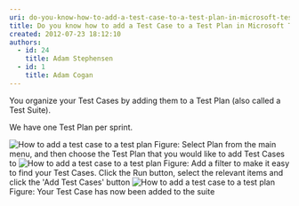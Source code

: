 ```yaml
---
uri: do-you-know-how-to-add-a-test-case-to-a-test-plan-in-microsoft-test-manager
title: Do you know how to add a Test Case to a Test Plan in Microsoft Test Manager?
created: 2012-07-23 18:12:10
authors:
  - id: 24
    title: Adam Stephensen
  - id: 1
    title: Adam Cogan
---
```





<span class='intro'> <p>You organize your&#160;Test Cases by adding them to a Test Plan (also called a Test S​uite).</p> </span>

<p>We have one Test Plan per sprint.</p>

<img src="/PublishingImages/add-tc-to-tp-1.jpg" alt="How to add a test case to a test plan" class="ms-rteCustom-ImageArea" />
<span class="ms-rteCustom-FigureNormal">Figure&#58; Select Plan from the main menu, and then choose the Test Plan that you would like to add Test Cases to</span>

<img src="/PublishingImages/add-tc-to-tp-2.jpg" alt="How to add a test case to a test plan" class="ms-rteCustom-ImageArea" />
<span class="ms-rteCustom-FigureNormal">Figure&#58; Add a filter to make it easy to find your Test Cases. Click the Run button, select the relevant items and click the 'Add Test Cases' button</span>

<img src="/PublishingImages/add-tc-to-tp-3.jpg" alt="How to add a test case to a test plan" class="ms-rteCustom-ImageArea" />
<span class="ms-rteCustom-FigureNormal">Figure&#58; Your Test Case has now been added to the suite</span>



